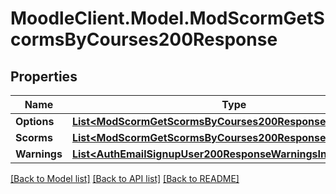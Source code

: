 # MoodleClient.Model.ModScormGetScormsByCourses200Response

## Properties

Name | Type | Description | Notes
------------ | ------------- | ------------- | -------------
**Options** | [**List&lt;ModScormGetScormsByCourses200ResponseOptionsInner&gt;**](ModScormGetScormsByCourses200ResponseOptionsInner.md) |  | [optional] 
**Scorms** | [**List&lt;ModScormGetScormsByCourses200ResponseScormsInner&gt;**](ModScormGetScormsByCourses200ResponseScormsInner.md) |  | 
**Warnings** | [**List&lt;AuthEmailSignupUser200ResponseWarningsInner&gt;**](AuthEmailSignupUser200ResponseWarningsInner.md) |  | [optional] 

[[Back to Model list]](../README.md#documentation-for-models) [[Back to API list]](../README.md#documentation-for-api-endpoints) [[Back to README]](../README.md)


